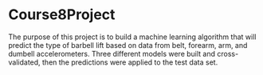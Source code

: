 # Course8Project

The purpose of this project is to build a machine learning algorithm that will predict the type of barbell lift based on data from belt, forearm, arm, and dumbell accelerometers. Three different models were built and cross-validated, then the predictions were applied to the test data set.
